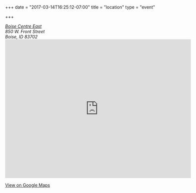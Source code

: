 +++
date = "2017-03-14T16:25:12-07:00"
title = "location"
type = "event"

+++

<address>
<a href="http://boisecentre.com/">Boise Centre East</a><br>
850 W. Front Street<br>
Boise, ID 83702<br>
</address>

<iframe src="https://www.google.com/maps/embed?pb=!1m18!1m12!1m3!1d2888.613445722437!2d-116.20721778447692!3d43.61458957912248!2m3!1f0!2f0!3f0!3m2!1i1024!2i768!4f13.1!3m3!1m2!1s0x54aef8e518ccb75f%3A0x4c5d8c63bc95c622!2sBoise+Centre!5e0!3m2!1sen!2sus!4v1458963189293" width="600" height="450" frameborder="0" style="border:0" allowfullscreen></iframe>

[View on Google Maps](https://goo.gl/maps/EJKghfejxw32)

<!-- {{< event_map >}} -->

